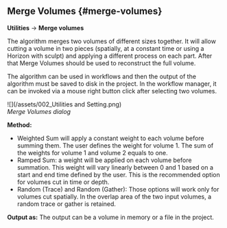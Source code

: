 ## Merge Volumes {#merge-volumes}

**Utilities** → **Merge volumes**

The algorithm merges two volumes of different sizes together. It will allow cutting a volume in two pieces \(spatially, at a constant time or using a Horizon with sculpt\) and applying a different process on each part. After that Merge Volumes should be used to reconstruct the full volume.

The algorithm can be used in workflows and then the output of the algorithm must be saved to disk in the project. In the workflow manager, it can be invoked via a mouse right button click after selecting two volumes.

![](/assets/002_Utilities and Setting.png)  
_Merge Volumes dialog_

**Method:**

* Weighted Sum will apply a constant weight to each volume before summing them. The user defines the weight for volume 1. The sum of the weights for volume 1 and volume 2 equals to one. 
* Ramped Sum: a weight will be applied on each volume before summation. This weight will vary linearly between 0 and 1 based on a start and end time defined by the user. This is the recommended option for volumes cut in time or depth.
* Random \(Trace\) and Random \(Gather\): Those options will work only for volumes cut spatially. In the overlap area of the two input volumes, a random trace or gather is retained. 

**Output as:** The output can be a volume in memory or a file in the project.

